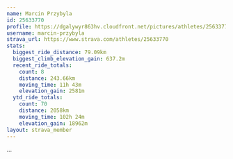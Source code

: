 ```yaml
---
name: Marcin Przybyla
id: 25633770
profile: https://dgalywyr863hv.cloudfront.net/pictures/athletes/25633770/12947173/2/large.jpg
username: marcin-przybyla
strava_url: https://www.strava.com/athletes/25633770
stats:
  biggest_ride_distance: 79.09km
  biggest_climb_elevation_gain: 637.2m
  recent_ride_totals:
    count: 8
    distance: 243.66km
    moving_time: 11h 43m
    elevation_gain: 2581m
  ytd_ride_totals:
    count: 70
    distance: 2058km
    moving_time: 102h 24m
    elevation_gain: 18962m
layout: strava_member
--- 
```

...
